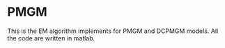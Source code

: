 # PMGM
This is the EM algorithm implements for PMGM and DCPMGM models. All the code are written in matlab.

